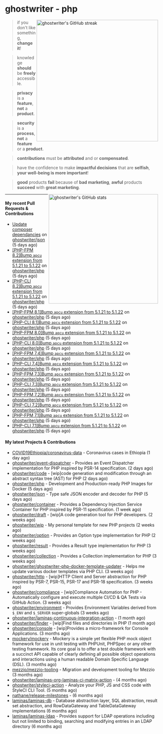 # ghostwriter - php

<img alt="ghostwriter's GitHub streak" width="400px" align="right" src="https://github-readme-streak-stats.herokuapp.com/?cache_seconds=1800&user=ghostwriter">

> if you don't like something, **change it**!

> knowledge **should** be **freely** accessible.

> **privacy** is a **feature**, **not** a **product**.

> **security** is a **process**, **not** a **feature** or a **product**.

> **contributions** must be **attributed** and or **compensated**.

> have the confidence to make **impactful decisions** that are **selfish**, **your well-being is more important**!

> **good** products **fail** because of **bad marketing**, **awful** products **succeed** with **great marketing**.

<img alt="ghostwriter's GitHub stats" width="360px" align="right" src="https://github-readme-stats.vercel.app/api?cache_seconds=1800&username=ghostwriter&show_icons=true&count_private=true&hide_title=true&hide_rank=true&icon_color=333">

---

#### My recent Pull Requests & Contributions

- [Update composer dependancies](https://github.com/ghostwriter/json/pull/8) on [ghostwriter/json](https://github.com/ghostwriter/json) (5 days ago)
- [[PHP-FPM 8.2]Bump `apcu` extension from 5.1.21 to 5.1.22](https://github.com/ghostwriter/php/pull/191) on [ghostwriter/php](https://github.com/ghostwriter/php) (5 days ago)
- [[PHP-CLI 8.2]Bump `apcu` extension from 5.1.21 to 5.1.22](https://github.com/ghostwriter/php/pull/190) on [ghostwriter/php](https://github.com/ghostwriter/php) (5 days ago)
- [[PHP-FPM 8.1]Bump `apcu` extension from 5.1.21 to 5.1.22](https://github.com/ghostwriter/php/pull/189) on [ghostwriter/php](https://github.com/ghostwriter/php) (5 days ago)
- [[PHP-CLI 8.1]Bump `apcu` extension from 5.1.21 to 5.1.22](https://github.com/ghostwriter/php/pull/188) on [ghostwriter/php](https://github.com/ghostwriter/php) (5 days ago)
- [[PHP-FPM 8.0]Bump `apcu` extension from 5.1.21 to 5.1.22](https://github.com/ghostwriter/php/pull/187) on [ghostwriter/php](https://github.com/ghostwriter/php) (5 days ago)
- [[PHP-CLI 8.0]Bump `apcu` extension from 5.1.21 to 5.1.22](https://github.com/ghostwriter/php/pull/186) on [ghostwriter/php](https://github.com/ghostwriter/php) (5 days ago)
- [[PHP-FPM 7.4]Bump `apcu` extension from 5.1.21 to 5.1.22](https://github.com/ghostwriter/php/pull/185) on [ghostwriter/php](https://github.com/ghostwriter/php) (5 days ago)
- [[PHP-CLI 7.4]Bump `apcu` extension from 5.1.21 to 5.1.22](https://github.com/ghostwriter/php/pull/184) on [ghostwriter/php](https://github.com/ghostwriter/php) (5 days ago)
- [[PHP-FPM 7.3]Bump `apcu` extension from 5.1.21 to 5.1.22](https://github.com/ghostwriter/php/pull/183) on [ghostwriter/php](https://github.com/ghostwriter/php) (5 days ago)
- [[PHP-CLI 7.3]Bump `apcu` extension from 5.1.21 to 5.1.22](https://github.com/ghostwriter/php/pull/182) on [ghostwriter/php](https://github.com/ghostwriter/php) (5 days ago)
- [[PHP-FPM 7.2]Bump `apcu` extension from 5.1.21 to 5.1.22](https://github.com/ghostwriter/php/pull/181) on [ghostwriter/php](https://github.com/ghostwriter/php) (5 days ago)
- [[PHP-CLI 7.2]Bump `apcu` extension from 5.1.21 to 5.1.22](https://github.com/ghostwriter/php/pull/180) on [ghostwriter/php](https://github.com/ghostwriter/php) (5 days ago)
- [[PHP-FPM 7.1]Bump `apcu` extension from 5.1.21 to 5.1.22](https://github.com/ghostwriter/php/pull/179) on [ghostwriter/php](https://github.com/ghostwriter/php) (5 days ago)
- [[PHP-CLI 7.1]Bump `apcu` extension from 5.1.21 to 5.1.22](https://github.com/ghostwriter/php/pull/178) on [ghostwriter/php](https://github.com/ghostwriter/php) (5 days ago)

#### My latest Projects & Contributions

- [COVID19Ethiopia/coronavirus-data](https://github.com/COVID19Ethiopia/coronavirus-data) - Coronavirus cases in Ethiopia (1 day ago)
- [ghostwriter/event-dispatcher](https://github.com/ghostwriter/event-dispatcher) - Provides an Event Dispatcher implementation for PHP inspired by PSR-14 specification. (2 days ago)
- [ghostwriter/code](https://github.com/ghostwriter/code) - [wip]code generation and modification through an abstract syntax tree (AST) for PHP (2 days ago)
- [ghostwriter/php](https://github.com/ghostwriter/php) - Development and Production-ready PHP Images for Docker (5 days ago)
- [ghostwriter/json](https://github.com/ghostwriter/json) - Type safe JSON encoder and decoder for PHP (5 days ago)
- [ghostwriter/container](https://github.com/ghostwriter/container) - Provides a Dependency Injection Service Container for PHP inspired by PSR-11 specification. (1 week ago)
- [ghostwriter/draft](https://github.com/ghostwriter/draft) - [wip]A code generation tool for PHP developers. (2 weeks ago)
- [ghostwriter/wip](https://github.com/ghostwriter/wip) - My personal template for new PHP projects (2 weeks ago)
- [ghostwriter/option](https://github.com/ghostwriter/option) - Provides an Option type implementation for PHP (2 weeks ago)
- [ghostwriter/result](https://github.com/ghostwriter/result) - Provides a Result type implementation for PHP (3 weeks ago)
- [ghostwriter/collection](https://github.com/ghostwriter/collection) - Provides a Collection implementation for PHP (3 weeks ago)
- [ghostwriter/ghostwriter-php-docker-template-updater](https://github.com/ghostwriter/ghostwriter-php-docker-template-updater) - Helps me update various docker templates via PHP CLI. (3 weeks ago)
- [ghostwriter/http](https://github.com/ghostwriter/http) - [wip]HTTP Client and Server abstraction for PHP inspired by PSR-7, PSR-15, PSR-17 and PSR-18 specification. (3 weeks ago)
- [ghostwriter/compliance](https://github.com/ghostwriter/compliance) - [wip]Compliance Automation for PHP - Automatically configure and execute multiple CI/CD &amp; QA Tests via GitHub Action. (3 weeks ago)
- [ghostwriter/environment](https://github.com/ghostwriter/environment) - Provides Environment Variables derived from `$_ENV` and `$_SERVER` super-globals (3 weeks ago)
- [ghostwriter/laminas-continuous-integration-action](https://github.com/ghostwriter/laminas-continuous-integration-action) -  (1 month ago)
- [ghostwriter/finder](https://github.com/ghostwriter/finder) - [wip]Find files and directories in PHP (1 month ago)
- [ghostwriter/console](https://github.com/ghostwriter/console) - [wip]Provides a micro-framework for Console Applications. (3 months ago)
- [mockery/mockery](https://github.com/mockery/mockery) - Mockery is a simple yet flexible PHP mock object framework for use in unit testing with PHPUnit, PHPSpec or any other testing framework. Its core goal is to offer a test double framework with a succinct API capable of clearly defining all possible object operations and interactions using a human readable Domain Specific Language (DSL). (3 months ago)
- [mezzio/mezzio-tooling](https://github.com/mezzio/mezzio-tooling) - Migration and development tooling for Mezzio (3 months ago)
- [ghostwriter/laminas-org-laminas-ci-matrix-action](https://github.com/ghostwriter/laminas-org-laminas-ci-matrix-action) -  (4 months ago)
- [ghostwriter/styleci-action](https://github.com/ghostwriter/styleci-action) - Analyze your PHP, JS and CSS code with StyleCI CLI Tool. (5 months ago)
- [nathane/release-milestones](https://github.com/nathane/release-milestones) -  (6 months ago)
- [laminas/laminas-db](https://github.com/laminas/laminas-db) - Database abstraction layer, SQL abstraction, result set abstraction, and RowDataGateway and TableDataGateway implementations (6 months ago)
- [laminas/laminas-ldap](https://github.com/laminas/laminas-ldap) - Provides support for LDAP operations including but not limited to binding, searching and modifying entries in an LDAP directory (6 months ago)
